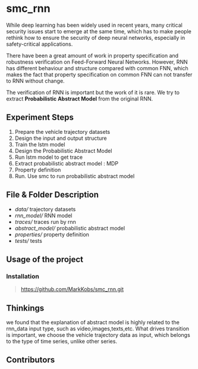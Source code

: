 # smc_rnn
While deep learning has been widely used in recent years, many critical security issues start to emerge at the same time, which has to make people rethink how to ensure the security of deep neural networks, especially in safety-critical applications.

There have been a great amount of work in property specification and robustness verification on Feed-Forward Neural Networks. However, RNN has different behaviour and structure compared with common FNN, which makes the fact that property specification on common FNN can not transfer to RNN without change.

The verification of RNN is important but the work of it is rare. We try to extract **Probabilistic Abstract Model** from the original RNN. 

## Experiment Steps
1. Prepare the vehicle trajectory datasets
2. Design the input and output structure
3. Train the lstm model
4. Design the Probabilistic Abstract Model
5. Run lstm model to get trace
6. Extract probabilistic abstract model : MDP
7. Property definition
8. Run. Use smc to run probabilistic abstract model

## File & Folder Description
- *data/* trajectory datasets
- *rnn_model/* RNN model
- *traces/* traces run by rnn
- *abstract_model/* probabilistic abstract model
- *properties/* property definition
- *tests/* tests

## Usage of the project
### Installation
> https://github.com/MarkKobs/smc_rnn.git


## Thinkings
we found that the explanation of abstract model is highly related to the rnn_data input type, such as video,images,texts,etc. What drives transition is important, we choose the vehicle trajectory data as input, which belongs to the type of time series, unlike other series. 


## Contributors
